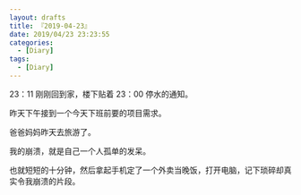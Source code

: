 ```yaml
---
layout: drafts
title: 『2019-04-23』
date: 2019/04/23 23:23:55
categories:
  - [Diary]
tags:
  - [Diary]
---
```


23：11 刚刚回到家，楼下贴着 23：00 停水的通知。

昨天下午接到一个今天下班前要的项目需求。

爸爸妈妈昨天去旅游了。

我的崩溃，就是自己一个人孤单的发呆。

也就短短的十分钟，然后拿起手机定了一个外卖当晚饭，打开电脑，记下琐碎却真实令我崩溃的片段。